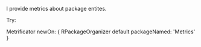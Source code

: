 I provide metrics about package entites.

Try:

Metrificator newOn:
	{ RPackageOrganizer default packageNamed: 'Metrics' }
